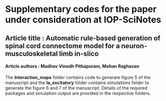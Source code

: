 # Supplementary codes for the paper under consideration at IOP-SciNotes 
## Article title : Automatic rule-based generation of spinal cord connectome model for a neuron-musculoskeletal limb in-slico
#### Article authors : Madhav Vinodh Pithapuram, Mohan Raghavan 


The **Interaction_maps** folder contains code to generate figure 5 of the manuscript and the **Ia_excitatory** folder contains simulations folder to generate the figure 6 and 7 of the manuscript. Details of the required packages and simulation output are provided in the respective folders.  
